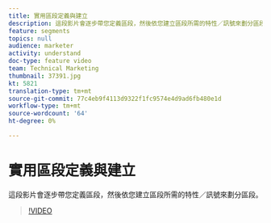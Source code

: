 ```yaml
---
title: 實用區段定義與建立
description: 這段影片會逐步帶您定義區段，然後依您建立區段所需的特性／訊號來劃分區段。
feature: segments
topics: null
audience: marketer
activity: understand
doc-type: feature video
team: Technical Marketing
thumbnail: 37391.jpg
kt: 5821
translation-type: tm+mt
source-git-commit: 77c4eb9f4113d9322f1fc9574e4d9ad6fb480e1d
workflow-type: tm+mt
source-wordcount: '64'
ht-degree: 0%

---
```



# 實用區段定義與建立

這段影片會逐步帶您定義區段，然後依您建立區段所需的特性／訊號來劃分區段。

>[!VIDEO](https://video.tv.adobe.com/v/37391/?quality=12&learn=on)
